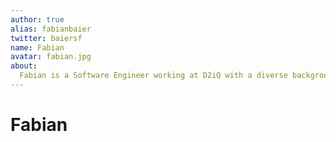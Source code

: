 ```yaml
---
author: true
alias: fabianbaier
twitter: baiersf
name: Fabian
avatar: fabian.jpg
about:
  Fabian is a Software Engineer working at D2iQ with a diverse background in Cloud Infrastructure, ML Platforms, Distributed Systems, and Entrepreneurship. He is one of the original developers of KUDO who not only wrote major parts of it, but also set up the governance structure and on-boarded the current KUDO engineering team. In his free time Fabian enjoys being creative by producing music.
---
```


# Fabian

<Author :author="$page.frontmatter" />
